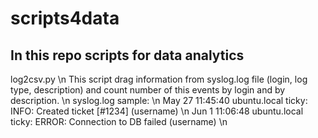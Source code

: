 # scripts4data
## In this repo scripts for data analytics

log2csv.py \n
This script drag information from syslog.log file (login, log type, description) and count number of this events by login and by description. \n
syslog.log sample: \n
 May 27 11:45:40 ubuntu.local ticky: INFO: Created ticket [#1234] (username) \n
 Jun 1 11:06:48 ubuntu.local ticky: ERROR: Connection to DB failed (username) \n

